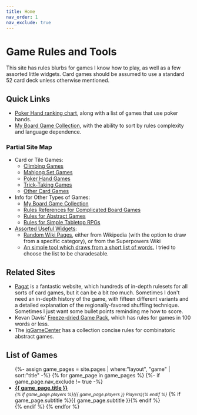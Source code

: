 ```yaml
---
title: Home
nav_order: 1
nav_exclude: true
---
```


# Game Rules and Tools

This site has 
rules blurbs for games
I know how to play,
as well as a few assorted little widgets.
Card games should be assumed to use a standard 52 card deck unless otherwise mentioned. 

## Quick Links

- [Poker Hand ranking chart](rules/category-poker), along with a list of games that use poker hands.
- [My Board Game Collection](ref/bgcollection.html), with the ability to sort by rules complexity and language dependence.

<!--- [Game Links](links), to games like Spyfall which can be played with phones.-->


### Partial Site Map

- Card or Tile Games:
    - [Climbing Games](rules/category-climbing.html)
    - [Mahjong Set Games](rules/category-mahjong.html)
    - [Poker Hand Games](rules/category-poker.html)
    - [Trick-Taking Games](rules/category-tricktaking.html)
    - [Other Card Games](rules/category-othercards.html)
- Info for Other Types of Games:
    - [My Board Game Collection](ref/bgcollection.html)
    - [Rules References for Complicated Board Games](ref/rules-references.html)
    - [Rules for Abstract Games](rules/category-abstract.html)
    - [Rules for Simple Tabletop RPGs](rules/category-rpg.html)
- [Assorted Useful Widgets](tools/):
    - [Random Wiki Pages](tools/randomwiki.html), either from Wikipedia (with the option to draw from a specific category), or from the Superpowers Wiki 
    - [An simple tool which draws from a short list of words.](tools/randomwords.html) I tried to choose the list to be charadesable.


## Related Sites

- [Pagat](https://www.pagat.com/) is a fantastic website, which hundreds of in-depth rulesets for all sorts of card games, but it can be a bit *too* much. Sometimes I don't need  an in-depth history of the game, with fifteen different variants and a detailed explanation of the regionally-favored shuffling technique. Sometimes I just want some bullet points reminding me how to score.
- Kevan Davis' [Freeze-dried Game Pack](https://kevan.org/fdgp/index.php), which has rules for games in 100 words or less.
- The [igGameCenter](https://www.iggamecenter.com/en/info/rules) has a collection concise rules for combinatoric abstract games.


## List of Games

<ul>
{%- assign game_pages = site.pages   |   where:"layout", "game"   |   sort:"title" -%}
{% for game_page in game_pages %}
{%- if game_page.nav_exclude != true -%}
<li>
    <b><a href="{{ game_page.url | absolute_url }}">{{ game_page.title }}</a></b>
    <small style="display: inline-block;"><i>{% if game_page.players %}({{ game_page.players }} Players){% endif %}</i></small>
    {% if game_page.subtitle %}{{ game_page.subtitle }}{% endif %}
</li>
{% endif %}
{% endfor %}
</ul>

